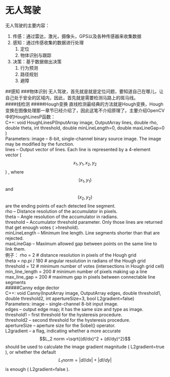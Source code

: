 # 无人驾驶

无人驾驶的主要内容：

1. 传感：通过雷达，激光，摄像头，GPS以及各种传感器来收集数据
2. 感知：通过传感收集的数据进行处理
   1. 定位
   2. 物体识别与跟踪
3. 决策：基于数据做出决策
   1. 行为预测
   2. 路径规划
   3. 避障
   
##感知
###物体识别
无人驾驶，首先就是就是定位问题，要知道自己在哪儿，让自己处于安全的区域内，因此，首先就是需要检测马路上的斑马线。  
####线检测
#####Hough变换
直线检测最经典的方法就是Hough变换，Hough变换在图像处理那一章节已经介绍了，因此这笔不介绍原理了。主要介绍OpenCV中的HoughLinesP函数：  
C++: void HoughLinesP(InputArray image, OutputArray lines, double rho, double theta, int threshold, double minLineLength=0, double maxLineGap=0 )  
Parameters:	
image – 8-bit, single-channel binary source image. The image may be modified by the function.  
lines – Output vector of lines. Each line is represented by a 4-element vector  ($$x_1, y_1, x_2, y_2$$) , where  $$(x_1,y_1)$$ and  $$(x_2, y_2)$$ are the ending points of each detected line segment.    
rho – Distance resolution of the accumulator in pixels.  
theta – Angle resolution of the accumulator in radians.   
threshold – Accumulator threshold parameter. Only those lines are returned that get enough votes ( >hreshold).   
minLineLength – Minimum line length. Line segments shorter than that are rejected.   
maxLineGap – Maximum allowed gap between points on the same line to link them.   
例子：
rho = 2  # distance resolution in pixels of the Hough grid   
theta = np.pi / 180  # angular resolution in radians of the Hough grid   
threshold = 12  # minimum number of votes (intersections in Hough grid cell)   
min_line_length = 200  # minimum number of pixels making up a line   
max_line_gap = 200  # maximum gap in pixels between connectable line segments   
#####Canny edge dector   
C++: void Canny(InputArray image, OutputArray edges, double threshold1, double threshold2, int apertureSize=3, bool L2gradient=false)   
Parameters:	
image – single-channel 8-bit input image.   
edges – output edge map; it has the same size and type as image.   
threshold1 – first threshold for the hysteresis procedure.   
threshold2 – second threshold for the hysteresis procedure.   
apertureSize – aperture size for the Sobel() operator.   
L2gradient – a flag, indicating whether a more accurate  $$L_2 norm  =\sqrt{(dI/dx)^2 + (dI/dy)^2}$$ should be used to calculate the image gradient magnitude ( L2gradient=true ), or whether the default  $$ L_1 norm  =|dI/dx|+|dI/dy|  $$is enough ( L2gradient=false ).    
  





